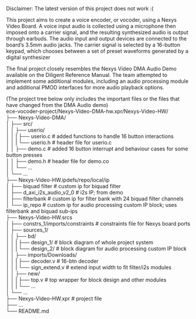 Disclaimer: The latest version of this project does not work :(


This project aims to create a voice encoder, or vocoder, using a Nexys Video Board. 
A voice input audio is collected using a microphone then imposed onto a carrier signal, and the resulting synthesized audio is output through earbuds. 
The audio input and output devices are connected to the board’s 3.5mm audio jacks. 
The carrier signal is selected by a 16-button keypad, which chooses between a set of preset waveforms generated by a digital synthesizer

The final project closely resembles the Nexys Video DMA Audio Demo available on the Diligent Reference Manual. 
The team attempted to implement some additional modules, including an audio processing module and additional PMOD interfaces for more audio playback options.

(The project tree below only includes the important files or the files that have changed from the DMA Audio demo)  
ece-vocoder-project/Nexys-Video-DMA-hw.xpr/Nexys-Video-HW/  
├── Nexys-Video-DMA/  
│   ├── src/  
│   │   ├── userio/  
│   │   |   ├── userio.c  # added functions to handle 16 button interactions  
│   │   |   └── userio.h  # header file for userio.c  
│   │   ├── demo.c        # added 16 button interrupt and behaviour cases for some button presses  
│   │   ├── demo.h        # header file for demo.co  
│   │   └── ...          
│   └── ...                
├── Nexys-Video-HW.ipdefs/repo/local/ip  
│   ├── biquad filter           # custom ip for biquad filter   
│   ├── d_axi_i2s_audio_v2_0    # i2s IP; from demo  
│   ├── filterbank              # custom ip for filter bank with 24 biquad filter channels  
│   └── ip_repo                 # custom ip for audio processing custom IP block; uses filterbank and biquad sub-ips  
├── Nexys-Video-HW.srcs  
│   ├── constrs_1/imports/constraints   # constraints file for Nexys board ports  
│   ├── sources_1/                        
│   │   ├── bd/                        
│   │   |   ├── design_1/               # block diagram of whole project system  
│   │   |   └── design_2/               # block diagram for audio processing custom IP block  
│   │   ├── imports/Downloads/                        
│   │   |   ├── decoder.v               # 16-btn decoder  
│   │   |   └── sign_extend.v           # extend input width to fit filter/i2s modules  
│   │   ├── new/                       
│   │   |   ├── top.v                   # top wrapper for block design and other modules  
│   │   |   └── ...            
│   └── ...                    
├── Nexys-Video-HW.xpr       # project file  
├── ...                      
└── README.md  
